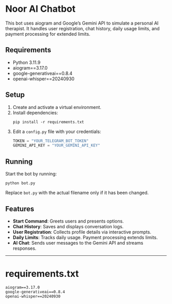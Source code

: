 # Noor AI Chatbot

This bot uses aiogram and Google’s Gemini API to simulate a personal AI therapist. It handles user registration, chat history, daily usage limits, and payment processing for extended limits.

## Requirements
- Python 3.11.9
- aiogram==3.17.0
- google-generativeai==0.8.4
- openai-whisper==20240930
## Setup

1. Create and activate a virtual environment.
2. Install dependencies:
   ```
   pip install -r requirements.txt
   ```
3. Edit a `config.py` file with your credentials:
   ```python
   TOKEN = "YOUR_TELEGRAM_BOT_TOKEN"
   GEMINI_API_KEY = "YOUR_GEMINI_API_KEY"
   ```
## Running

Start the bot by running:
```
python bot.py
```
Replace `bot.py` with the actual filename only if it has been changed.

## Features

- **Start Command**: Greets users and presents options.
- **Chat History**: Saves and displays conversation logs.
- **User Registration**: Collects profile details via interactive prompts.
- **Daily Limits**: Tracks daily usage. Payment processing extends limits.
- **AI Chat**: Sends user messages to the Gemini API and streams responses.

---

# requirements.txt

```
aiogram==3.17.0
google-generativeai==0.8.4
openai-whisper==20240930
```
